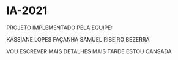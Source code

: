 # IA-2021

PROJETO IMPLEMENTADO PELA EQUIPE:

KASSIANE LOPES FAÇANHA
SAMUEL RIBEIRO BEZERRA 

VOU ESCREVER MAIS DETALHES MAIS TARDE ESTOU CANSADA

